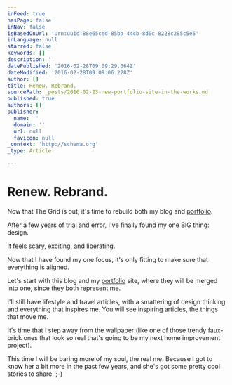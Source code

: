 ```yaml
---
inFeed: true
hasPage: false
inNav: false
isBasedOnUrl: 'urn:uuid:88e65ced-85ba-44cb-8d0c-8228c285c5e5'
inLanguage: null
starred: false
keywords: []
description: ''
datePublished: '2016-02-28T09:09:29.064Z'
dateModified: '2016-02-28T09:09:06.228Z'
author: []
title: Renew. Rebrand.
sourcePath: _posts/2016-02-23-new-portfolio-site-in-the-works.md
published: true
authors: []
publisher:
  name: ''
  domain: ''
  url: null
  favicon: null
_context: 'http://schema.org'
_type: Article

---
```

# Renew. Rebrand.

Now that The Grid is out, it's time to rebuild both my blog and [portfolio][0].

After a few years of trial and error, I've finally found my one BIG thing: design. 

It feels scary, exciting, and liberating.

Now that I have found my one focus, it's only fitting to make sure that everything is aligned.

Let's start with this blog and my [portfolio][0] site, where they will be merged into one, since they both represent me.

I'll still have lifestyle and travel articles, with a smattering of design thinking and everything that inspires me. You will see inspiring articles, the things that move me.

It's time that I step away from the wallpaper (like one of those trendy faux-brick ones that look so real that's going to be my next home improvement project). 

This time I will be baring more of my soul, the real me. Because I got to know her a bit more in the past few years, and she's got some pretty cool stories to share. ;-)

[0]: http://eightcorners.co/